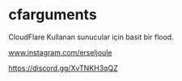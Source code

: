 # cfarguments
CloudFlare Kullanan sunucular için basit bir flood.

www.instagram.com/erseljoule


https://discord.gg/XvTNKH3qQZ

